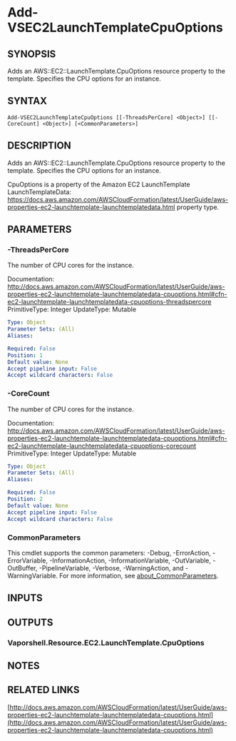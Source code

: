 # Add-VSEC2LaunchTemplateCpuOptions

## SYNOPSIS
Adds an AWS::EC2::LaunchTemplate.CpuOptions resource property to the template.
Specifies the CPU options for an instance.

## SYNTAX

```
Add-VSEC2LaunchTemplateCpuOptions [[-ThreadsPerCore] <Object>] [[-CoreCount] <Object>] [<CommonParameters>]
```

## DESCRIPTION
Adds an AWS::EC2::LaunchTemplate.CpuOptions resource property to the template.
Specifies the CPU options for an instance.

CpuOptions is a property of the Amazon EC2 LaunchTemplate LaunchTemplateData: https://docs.aws.amazon.com/AWSCloudFormation/latest/UserGuide/aws-properties-ec2-launchtemplate-launchtemplatedata.html property type.

## PARAMETERS

### -ThreadsPerCore
The number of CPU cores for the instance.

Documentation: http://docs.aws.amazon.com/AWSCloudFormation/latest/UserGuide/aws-properties-ec2-launchtemplate-launchtemplatedata-cpuoptions.html#cfn-ec2-launchtemplate-launchtemplatedata-cpuoptions-threadspercore
PrimitiveType: Integer
UpdateType: Mutable

```yaml
Type: Object
Parameter Sets: (All)
Aliases:

Required: False
Position: 1
Default value: None
Accept pipeline input: False
Accept wildcard characters: False
```

### -CoreCount
The number of CPU cores for the instance.

Documentation: http://docs.aws.amazon.com/AWSCloudFormation/latest/UserGuide/aws-properties-ec2-launchtemplate-launchtemplatedata-cpuoptions.html#cfn-ec2-launchtemplate-launchtemplatedata-cpuoptions-corecount
PrimitiveType: Integer
UpdateType: Mutable

```yaml
Type: Object
Parameter Sets: (All)
Aliases:

Required: False
Position: 2
Default value: None
Accept pipeline input: False
Accept wildcard characters: False
```

### CommonParameters
This cmdlet supports the common parameters: -Debug, -ErrorAction, -ErrorVariable, -InformationAction, -InformationVariable, -OutVariable, -OutBuffer, -PipelineVariable, -Verbose, -WarningAction, and -WarningVariable. For more information, see [about_CommonParameters](http://go.microsoft.com/fwlink/?LinkID=113216).

## INPUTS

## OUTPUTS

### Vaporshell.Resource.EC2.LaunchTemplate.CpuOptions
## NOTES

## RELATED LINKS

[http://docs.aws.amazon.com/AWSCloudFormation/latest/UserGuide/aws-properties-ec2-launchtemplate-launchtemplatedata-cpuoptions.html](http://docs.aws.amazon.com/AWSCloudFormation/latest/UserGuide/aws-properties-ec2-launchtemplate-launchtemplatedata-cpuoptions.html)

